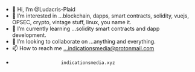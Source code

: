 - 👋 Hi, I’m @Ludacris-Plaid
- 👀 I’m interested in ...blockchain, dapps, smart contracts, solidity, vuejs, OPSEC, crypto, vintage stuff, linux, you name it.
- 🌱 I’m currently learning ...solidity smart contracts and dapp development.
- 💞️ I’m looking to collaborate on ...anything and everything.
- 📫 How to reach me ...indicationsmedia@protonmail.com
-                       indicationsmedia.xyz

<!---
Ludacris-Plaid/Ludacris-Plaid is a ✨ special ✨ repository because its `README.md` (this file) appears on your GitHub profile.
You can click the Preview link to take a look at your changes.
--->
